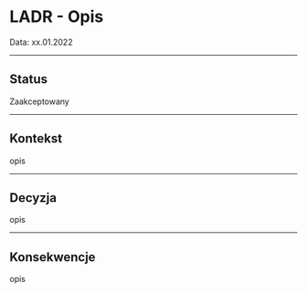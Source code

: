 # LADR - Opis 

Data: xx.01.2022

----

## Status
Zaakceptowany

----

## Kontekst
opis

----

## Decyzja
opis

----

## Konsekwencje

opis
